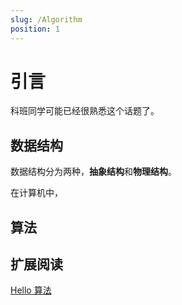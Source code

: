 ```yaml
---
slug: /Algorithm
position: 1
---
```


# 引言

科班同学可能已经很熟悉这个话题了。

## 数据结构

数据结构分为两种，**抽象结构**和**物理结构**。

在计算机中，

## 算法

## 扩展阅读

[Hello 算法](http://www.hello-algo.com/)
